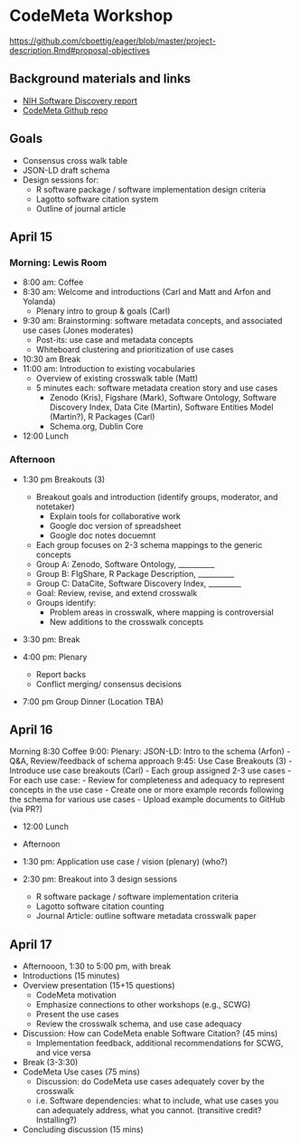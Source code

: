 # CodeMeta Workshop

https://github.com/cboettig/eager/blob/master/project-description.Rmd#proposal-objectives

## Background materials and links

- [NIH Software Discovery report](http://softwarediscoveryindex.org/report/)
- [CodeMeta Github repo](https://github.com/codemeta/codemeta)


## Goals
- Consensus cross walk table
- JSON-LD draft schema
- Design sessions for:
    - R software package / software implementation design criteria
    - Lagotto software citation system
    - Outline of journal article

## April 15

### Morning: Lewis Room
- 8:00 am: Coffee
- 8:30 am: Welcome and introductions (Carl and Matt and Arfon and Yolanda)
    - Plenary intro to group & goals (Carl)
- 9:30 am: Brainstorming: software metadata concepts, and associated use cases (Jones moderates)
    - Post-its: use case and metadata concepts
    - Whiteboard clustering and prioritization of use cases
- 10:30 am Break
- 11:00 am: Introduction to existing vocabularies
    - Overview of existing crosswalk table (Matt)
    - 5 minutes each: software metadata creation story and use cases
        - Zenodo (Kris), Figshare (Mark), Software Ontology, Software Discovery Index, Data Cite (Martin), Software Entities Model (Martin?), R Packages (Carl)
        - Schema.org, Dublin Core
- 12:00 Lunch

### Afternoon

- 1:30 pm Breakouts (3)
    - Breakout goals and introduction (identify groups, moderator, and notetaker)
        - Explain tools for collaborative work
        - Google doc version of spreadsheet
        - Google doc notes docuemnt
    - Each group focuses on 2-3 schema mappings to the generic concepts
    - Group A: Zenodo, Software Ontology, __________
    - Group B: FIgShare, R Package Description, __________
    - Group C: DataCite, Software Discovery Index, _________
    - Goal: Review, revise, and extend crosswalk
    - Groups identify:
        - Problem areas in crosswalk, where mapping is controversial
        - New additions to the crosswalk concepts

- 3:30 pm: Break
- 4:00 pm: Plenary
    - Report backs
    - Conflict merging/ consensus decisions

- 7:00 pm Group Dinner (Location TBA)

## April 16

Morning
8:30 Coffee
9:00: Plenary: JSON-LD: Intro to the schema (Arfon)
    - Q&A, Review/feedback of schema approach
9:45: Use Case Breakouts (3)
    - Introduce use case breakouts (Carl)
    - Each group assigned 2-3 use cases
    - For each use case:
        - Review for completeness and adequacy to represent concepts in the use case
        - Create one or more example records following the schema for various use cases
        - Upload example documents to GitHub (via PR?)

- 12:00 Lunch

- Afternoon
- 1:30 pm: Application use case / vision (plenary) (who?)
- 2:30 pm: Breakout into 3 design sessions
  - R software package / software implementation criteria
  - Lagotto software citation counting
  - Journal Article: outline software metadata crosswalk paper

## April 17

- Afternooon, 1:30 to 5:00 pm, with break
- Introductions (15 minutes)
- Overview presentation (15+15 questions)
    - CodeMeta motivation
    - Emphasize connections to other workshops (e.g., SCWG)
    - Present the use cases
    - Review the crosswalk schema, and use case adequacy
- Discussion: How can CodeMeta enable Software Citation? (45 mins)
    - Implementation feedback, additional recommendations for SCWG, and vice versa
- Break (3-3:30)
- CodeMeta Use cases (75 mins)
    - Discussion: do CodeMeta use cases adequately cover by the crosswalk
    - i.e. Software dependencies: what to include, what use cases you can adequately address, what you cannot.  (transitive credit? Installing?)
- Concluding discussion (15 mins)
